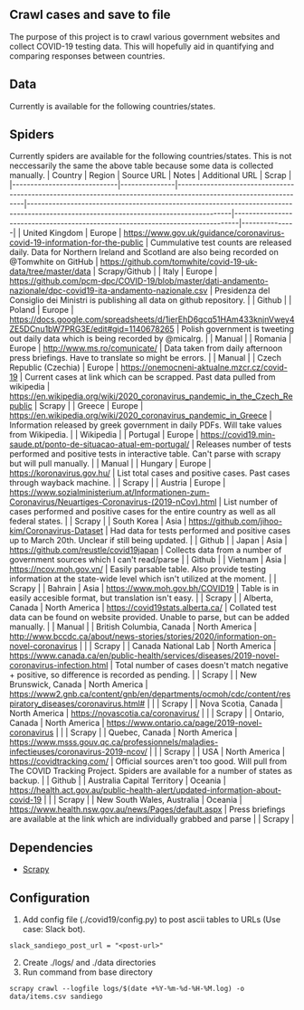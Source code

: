 ## Crawl cases and save to file
The purpose of this project is to crawl various government websites and collect COVID-19 testing data. This will hopefully aid in quantifying and comparing responses between countries.

## Data
Currently is available for the following countries/states. 

## Spiders
Currently spiders are available for the following countries/states. This is not neccessarily the same the above table because some data is collected manually.
| Country                     | Region        | Source URL                                                                                                       | Notes                                                                                                                                | Additional URL                                                                | Scrap         |
|-----------------------------|---------------|------------------------------------------------------------------------------------------------------------------|--------------------------------------------------------------------------------------------------------------------------------------|-------------------------------------------------------------------------------|---------------|
| United Kingdom              | Europe        | https://www.gov.uk/guidance/coronavirus-covid-19-information-for-the-public                                      | Cummulative test counts are released daily. Data for Northern Ireland and Scotland are also being recorded on @Tomwhite on GitHub    | https://github.com/tomwhite/covid-19-uk-data/tree/master/data                 | Scrapy/Github |
| Italy                       | Europe        | https://github.com/pcm-dpc/COVID-19/blob/master/dati-andamento-nazionale/dpc-covid19-ita-andamento-nazionale.csv | Presidenza del Consiglio dei Ministri is publishing all data on github repository.                                                   |                                                                               | Github        |
| Poland                      | Europe        | https://docs.google.com/spreadsheets/d/1ierEhD6gcq51HAm433knjnVwey4ZE5DCnu1bW7PRG3E/edit#gid=1140678265          | Polish government is tweeting out daily data which is being recorded by @micalrg.                                                    |                                                                               | Manual        |
| Romania                     | Europe        | http://www.ms.ro/comunicate/                                                                                     | Data taken from daily afternoon press briefings. Have to translate so might be errors.                                               |                                                                               | Manual        |
| Czech Republic (Czechia)    | Europe        | https://onemocneni-aktualne.mzcr.cz/covid-19                                                                     | Current cases at link which can be scrapped. Past data pulled from wikipedia                                                         | https://en.wikipedia.org/wiki/2020_coronavirus_pandemic_in_the_Czech_Republic | Scrapy        |
| Greece                      | Europe        | https://en.wikipedia.org/wiki/2020_coronavirus_pandemic_in_Greece                                                | Information released by greek government in daily PDFs. Will take values from Wikipedia.                                             |                                                                               | Wikipedia     |
| Portugal                    | Europe        | https://covid19.min-saude.pt/ponto-de-situacao-atual-em-portugal/                                                | Releases number of tests performed and positive tests in interactive table. Can't parse with scrapy but will pull manually.          |                                                                               | Manual        |
| Hungary                     | Europe        | https://koronavirus.gov.hu/                                                                                      | List total cases and positive cases. Past cases through wayback machine.                                                             |                                                                               | Scrapy        |
| Austria                     | Europe        | https://www.sozialministerium.at/Informationen-zum-Coronavirus/Neuartiges-Coronavirus-(2019-nCov).html           | List number of cases performed and positive cases for the entire country as well as all federal states.                              |                                                                               | Scrapy        |
| South Korea                 | Asia          | https://github.com/jihoo-kim/Coronavirus-Dataset                                                                 | Had data for tests performed and positive cases up to March 20th. Unclear if still being updated.                                    |                                                                               | Github        |
| Japan                       | Asia          | https://github.com/reustle/covid19japan                                                                          | Collects data from a number of government sources which I can't read/parse                                                           |                                                                               | Github        |
| Vietnam                     | Asia          | https://ncov.moh.gov.vn/                                                                                         | Easily parsable table. Also provide testing information at the state-wide level which isn't utilized at the moment.                  |                                                                               | Scrapy        |
| Bahrain                     | Asia          | https://www.moh.gov.bh/COVID19                                                                                   | Table is in easily accesible format, but translation isn't easy.                                                                     |                                                                               | Scrapy        |
| Alberta, Canada             | North America | https://covid19stats.alberta.ca/                                                                                 | Collated test data can  be found on website provided. Unable to parse, but can be added manually.                                    |                                                                               | Manual        |
| British Columbia, Canada    | North America | http://www.bccdc.ca/about/news-stories/stories/2020/information-on-novel-coronavirus                             |                                                                                                                                      |                                                                               | Scrapy        |
| Canada National Lab         | North America | https://www.canada.ca/en/public-health/services/diseases/2019-novel-coronavirus-infection.html                   | Total number of cases doesn't match negative + positive, so difference is recorded as pending.                                       |                                                                               | Scrapy        |
| New Brunswick, Canada       | North America | https://www2.gnb.ca/content/gnb/en/departments/ocmoh/cdc/content/respiratory_diseases/coronavirus.html#          |                                                                                                                                      |                                                                               | Scrapy        |
| Nova Scotia, Canada         | North America | https://novascotia.ca/coronavirus/                                                                               |                                                                                                                                      |                                                                               | Scrapy        |
| Ontario, Canada             | North America | https://www.ontario.ca/page/2019-novel-coronavirus                                                               |                                                                                                                                      |                                                                               | Scrapy        |
| Quebec, Canada              | North America | https://www.msss.gouv.qc.ca/professionnels/maladies-infectieuses/coronavirus-2019-ncov/                          |                                                                                                                                      |                                                                               | Scrapy        |
| USA                         | North America | https://covidtracking.com/                                                                                       | Official sources aren't too good. Will pull from The COVID Tracking Project. Spiders are available for a number of states as backup. |                                                                               | Github        |
| Australia Capital Territory | Oceania       | https://health.act.gov.au/public-health-alert/updated-information-about-covid-19                                 |                                                                                                                                      |                                                                               | Scrapy        |
| New South Wales, Australia  | Oceania       | https://www.health.nsw.gov.au/news/Pages/default.aspx                                                            | Press briefings are available at the link which are individually grabbed and parse                                                   |                                                                               | Scrapy        |

## Dependencies

* [Scrapy](https://scrapy.org/)

## Configuration

1. Add config file (./covid19/config.py) to post ascii tables to URLs (Use case: Slack bot).

```
slack_sandiego_post_url = "<post-url>"
```

2. Create ./logs/ and ./data directories
3. Run command from base directory
```
scrapy crawl --logfile logs/$(date +%Y-%m-%d-%H-%M.log) -o data/items.csv sandiego
```
